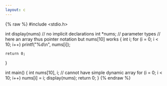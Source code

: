 ```yaml
---
layout: c
---
```



{% raw %}
#include <stdio.h>

int display(nums) // no implicit declarations
int *nums;        // parameter types
                  // here an array thus pointer notation but nums[10] works
{
    int i;
    for (i = 0; i < 10; i++)
        printf("%d\n", nums[i]);

    return 0;
}

int main()
{
    int nums[10], i; // cannot have simple dynamic array
    for (i = 0; i < 10; i++)
        nums[i] = i;
    display(nums);
    return 0;
}
{% endraw %}
